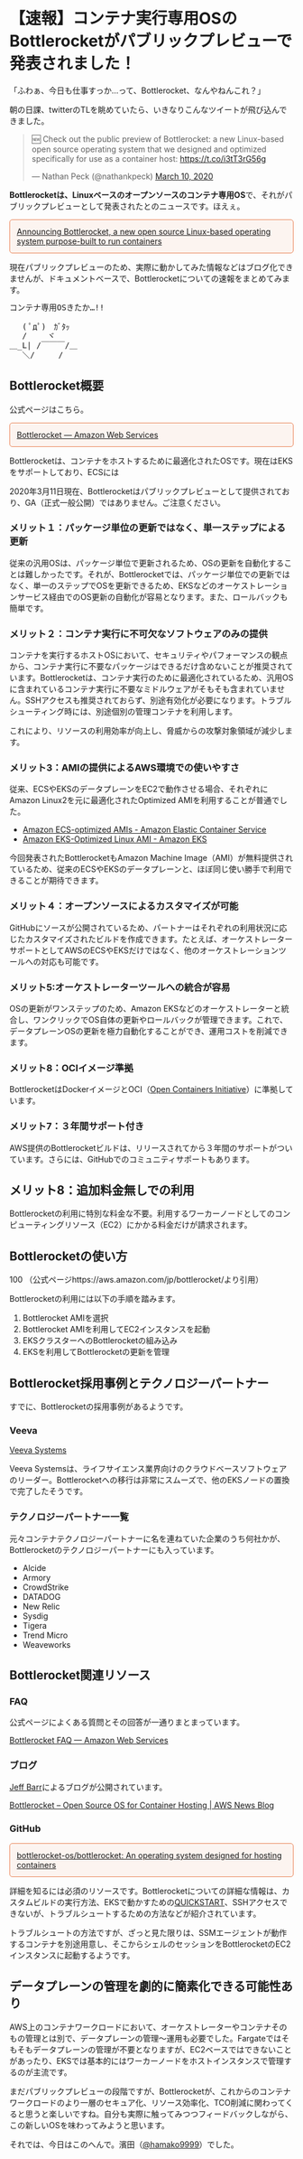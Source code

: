 # 【速報】コンテナ実行専用OSのBottlerocketがパブリックプレビューで発表されました！

「ふわぁ、今日も仕事すっか…って、Bottlerocket、なんやねんこれ？」

朝の日課、twitterのTLを眺めていたら、いきなりこんなツイートが飛び込んできました。

<blockquote class="twitter-tweet"><p lang="en" dir="ltr">🆕 Check out the public preview of Bottlerocket: a new Linux-based open source operating system that we designed and optimized specifically for use as a container host: <a href="https://t.co/i3tT3rG56g">https://t.co/i3tT3rG56g</a></p>&mdash; Nathan Peck (@nathankpeck) <a href="https://twitter.com/nathankpeck/status/1237500674822324225?ref_src=twsrc%5Etfw">March 10, 2020</a></blockquote> <script async src="https://platform.twitter.com/widgets.js" charset="utf-8"></script>

<strong>Bottlerocketは、Linuxベースのオープンソースのコンテナ専用OS</strong>で、それがパブリックプレビューとして発表されたとのニュースです。ほえぇ。

<p style="padding: 12px;border-color: #E97F50;border-width: 1px;border-style: solid;border-radius: 5px;background-color: rgba(233, 127, 80, 0.07);">
<a href="https://aws.amazon.com/jp/about-aws/whats-new/2020/03/announcing-bottlerocket-a-new-open-source-linux-based-operating-system-optimized-to-run-containers/" target="_blank">Announcing Bottlerocket, a new open source Linux-based operating system purpose-built to run containers</a>
</p>

現在パブリックプレビューのため、実際に動かしてみた情報などはブログ化できませんが、ドキュメントベースで、Bottlerocketについての速報をまとめてみます。

<pre style="line-height:120%;">
コンテナ専用OSきたか…!!

　 ( ﾟдﾟ)　ｶﾞﾀｯ
　 /　　 ヾ
＿_L| /￣￣￣/＿
　 ＼/　　　/
</pre>


## Bottlerocket概要

公式ページはこちら。

<p style="padding: 12px;border-color: #E97F50;border-width: 1px;border-style: solid;border-radius: 5px;background-color: rgba(233, 127, 80, 0.07);">
<a href="https://aws.amazon.com/jp/bottlerocket/" target="_blank">Bottlerocket — Amazon Web Services</a>
</p>

Bottlerocketは、コンテナをホストするために最適化されたOSです。現在はEKSをサポートしており、ECSには

<p class="alert">2020年3月11日現在、Bottlerocketはパブリックプレビューとして提供されており、GA（正式一般公開）ではありません。ご注意ください。</p>

### メリット１：パッケージ単位の更新ではなく、単一ステップによる更新

従来の汎用OSは、パッケージ単位で更新されるため、OSの更新を自動化することは難しかったです。それが、Bottlerocketでは、パッケージ単位での更新ではなく、単一のステップでOSを更新できるため、EKSなどのオーケストレーションサービス経由でのOS更新の自動化が容易となります。また、ロールバックも簡単です。

### メリット２：コンテナ実行に不可欠なソフトウェアのみの提供

コンテナを実行するホストOSにおいて、セキュリティやパフォーマンスの観点から、コンテナ実行に不要なパッケージはできるだけ含めないことが推奨されています。Bottlerocketは、コンテナ実行のために最適化されているため、汎用OSに含まれているコンテナ実行に不要なミドルウェアがそもそも含まれていません。SSHアクセスも推奨されておらず、別途有効化が必要になります。トラブルシューティング時には、別途個別の管理コンテナを利用します。

これにより、リソースの利用効率が向上し、脅威からの攻撃対象領域が減少します。

### メリット3：AMIの提供によるAWS環境での使いやすさ

従来、ECSやEKSのデータプレーンをEC2で動作させる場合、それぞれにAmazon Linux2を元に最適化されたOptimized AMIを利用することが普通でした。

- <a href="https://docs.aws.amazon.com/AmazonECS/latest/developerguide/ecs-optimized_AMI.html" target="_blank">Amazon ECS-optimized AMIs - Amazon Elastic Container Service</a>
- <a href="https://docs.aws.amazon.com/eks/latest/userguide/eks-optimized-ami.html" target="_blank">Amazon EKS-Optimized Linux AMI - Amazon EKS</a>

今回発表されたBottlerocketもAmazon Machine Image（AMI）が無料提供されているため、従来のECSやEKSのデータプレーンと、ほぼ同じ使い勝手で利用できることが期待できます。

### メリット４：オープンソースによるカスタマイズが可能

GitHubにソースが公開されているため、パートナーはそれぞれの利用状況に応じたカスタマイズされたビルドを作成できます。たとえば、オーケストレーターサポートとしてAWSのECSやEKSだけではなく、他のオーケストレーションツールへの対応も可能です。

### メリット5:オーケストレーターツールへの統合が容易

OSの更新がワンステップのため、Amazon EKSなどのオーケストレーターと統合し、ワンクリックでOS自体の更新やロールバックが管理できます。これで、データプレーンOSの更新を極力自動化することができ、運用コストを削減できます。

### メリット8：OCIイメージ準拠

BottlerocketはDockerイメージとOCI（<a href="https://www.opencontainers.org/" target="_blank">Open Containers Initiative</a>）に準拠しています。

### メリット7：３年間サポート付き

AWS提供のBottlerocketビルドは、リリースされてから３年間のサポートがついています。さらには、GitHubでのコミュニティサポートもあります。

## メリット8：追加料金無しでの利用

Bottlerocketの利用に特別な料金な不要。利用するワーカーノードとしてのコンピューティングリソース（EC2）にかかる料金だけが請求されます。


## Bottlerocketの使い方

100
（公式ページhttps://aws.amazon.com/jp/bottlerocket/より引用）

Bottlerocketの利用には以下の手順を踏みます。

1. Bottlerocket AMIを選択
2. Bottlerocket AMIを利用してEC2インスタンスを起動
3. EKSクラスターへのBottlerocketの組み込み
4. EKSを利用してBottlerocketの更新を管理

## Bottlerocket採用事例とテクノロジーパートナー

すでに、Bottlerocketの採用事例があるようです。

### Veeva

<a href="https://www.veeva.com/jp/" target="_blank">Veeva Systems</a>

Veeva Systemsは、ライフサイエンス業界向けのクラウドベースソフトウェアのリーダー。Bottlerocketへの移行は非常にスムーズで、他のEKSノードの置換で完了したそうです。

### テクノロジーパートナー一覧

元々コンテナテクノロジーパートナーに名を連ねていた企業のうち何社かが、Bottlerocketのテクノロジーパートナーにも入っています。

- Alcide
- Armory
- CrowdStrike
- DATADOG
- New Relic
- Sysdig
- Tigera
- Trend Micro
- Weaveworks


## Bottlerocket関連リソース

### FAQ

公式ページによくある質問とその回答が一通りまとまっています。

<a href="https://aws.amazon.com/jp/bottlerocket/faqs/?nc=sn&loc=2" target="_blank">Bottlerocket FAQ — Amazon Web Services</a>

### ブログ

<a href="https://aws.amazon.com/jp/blogs/aws/author/jbarr/" target="_blank">Jeff Barr</a>によるブログが公開されています。

<a href="https://aws.amazon.com/jp/blogs/aws/bottlerocket-open-source-os-for-container-hosting/" target="_blank">Bottlerocket – Open Source OS for Container Hosting | AWS News Blog</a>

### GitHub

<p style="padding: 12px;border-color: #E97F50;border-width: 1px;border-style: solid;border-radius: 5px;background-color: rgba(233, 127, 80, 0.07);">
<a href="https://github.com/bottlerocket-os/bottlerocket" target="_blank">bottlerocket-os/bottlerocket: An operating system designed for hosting containers</a>
</p>

詳細を知るには必須のリソースです。Bottlerocketについての詳細な情報は、カスタムビルドの実行方法、EKSで動かすための<a href="https://github.com/bottlerocket-os/bottlerocket/blob/develop/QUICKSTART.md" target="_blank">QUICKSTART</a>、SSHアクセスできないが、トラブルシュートするための方法などが紹介されています。

トラブルシュートの方法ですが、ざっと見た限りは、SSMエージェントが動作するコンテナを別途用意し、そこからシェルのセッションをBottlerocketのEC2インスタンスに起動するようです。

## データプレーンの管理を劇的に簡素化できる可能性あり

AWS上のコンテナワークロードにおいて、オーケストレーターやコンテナそのもの管理とは別で、データプレーンの管理〜運用も必要でした。Fargateではそもそもデータプレーンの管理が不要となりますが、EC2ベースではできないことがあったり、EKSでは基本的にはワーカーノードをホストインスタンスで管理するのが主流です。

まだパブリックプレビューの段階ですが、Bottlerocketが、これからのコンテナワークロードのより一層のセキュア化、リソース効率化、TCO削減に関わってくると思うと楽しいですね。自分も実際に触ってみつつフィードバックしながら、この新しいOSを味わってみようと思います。

それでは、今日はこのへんで。濱田（<a href="https://twitter.com/hamako9999" target="_blank">@hamako9999</a>）でした。




